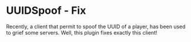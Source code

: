 # UUIDSpoof - Fix
Recently, a client that permit to spoof the UUID of a player, has been
used to grief some servers. Well, this plugin fixes exactly this client!
